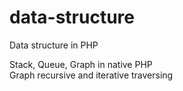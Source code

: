 # data-structure
Data structure in PHP

Stack, Queue, Graph in native PHP\
Graph recursive and iterative traversing
